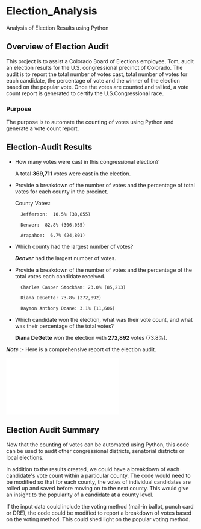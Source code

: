 # Election_Analysis
Analysis of Election Results using Python

## Overview of Election Audit
This project is to assist a Colorado Board of Elections employee, Tom, audit an election results for the U.S. congressional precinct of Colorado. The audit is to report the total number of votes cast, total number of votes for each candidate, the percentage of vote and the winner of the election based on the popular vote. Once the votes are counted and tallied, a vote count report is generated to certify the U.S.Congressional race.

### Purpose
The purpose is to automate the counting of votes using Python and generate a vote count report.

## Election-Audit Results

* How many votes were cast in this congressional election?

    A total **369,711** votes were cast in the election.

* Provide a breakdown of the number of votes and the percentage of total votes for each county in the precinct.

    County Votes:

        Jefferson:  10.5% (38,855)

        Denver:  82.8% (306,055)

        Arapahoe:  6.7% (24,801)

* Which county had the largest number of votes?

    ***Denver*** had the largest number of votes.

* Provide a breakdown of the number of votes and the percentage of the total votes each candidate received.

        Charles Casper Stockham: 23.0% (85,213)

        Diana DeGette: 73.8% (272,892)

        Raymon Anthony Doane: 3.1% (11,606)

* Which candidate won the election, what was their vote count, and what was their percentage of the total votes?

    **Diana DeGette** won the election with **272,892** votes (73.8%).

***Note*** :- Here is a comprehensive report of the election audit.

![Election_analysis](/analysis/election_analysis.txt)

## Election Audit Summary

Now that the counting of votes can be automated using Python, this code can be used to audit other congressional districts, senatorial districts or local elections. 

In addition to the results created, we could have a breakdown of each candidate's vote count within a particular county. The code would need to be modified so that for each county, the votes of individual candidates are rolled up and saved before moving on to the next county. This would give an insight to the popularity of a candidate at a county level.

If the input data could include the voting method (mail-in ballot, punch card or DRE), the code could be modified to report a breakdown of votes based on the voting method. This could shed light on the popular voting method. 
